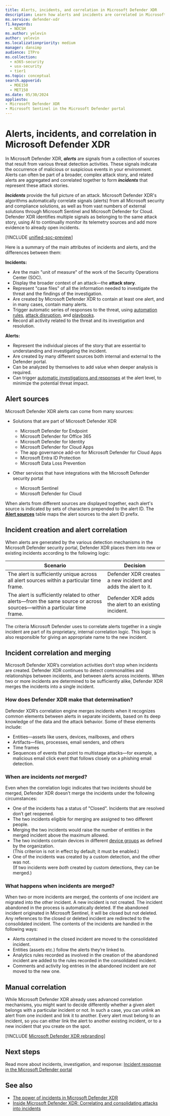 ```yaml
---
title: Alerts, incidents, and correlation in Microsoft Defender XDR
description: Learn how alerts and incidents are correlated in Microsoft Defender XDR.
ms.service: defender-xdr
f1.keywords: 
  - NOCSH
ms.author: yelevin
author: yelevin
ms.localizationpriority: medium
manager: dansimp
audience: ITPro
ms.collection: 
  - m365-security
  - usx-security
  - tier1
ms.topic: conceptual
search.appverid: 
  - MOE150
  - MET150
ms.date: 05/30/2024
appliesto: 
- Microsoft Defender XDR 
- Microsoft Sentinel in the Microsoft Defender portal
---
```


# Alerts, incidents, and correlation in Microsoft Defender XDR

In Microsoft Defender XDR, ***alerts*** are signals from a collection of sources that result from various threat detection activities. These signals indicate the occurrence of malicious or suspicious events in your environment. Alerts can often be part of a broader, complex attack story, and related alerts are aggregated and correlated together to form ***incidents*** that represent these attack stories.

***Incidents*** provide the full picture of an attack. Microsoft Defender XDR's algorithms automatically correlate signals (alerts) from all Microsoft security and compliance solutions, as well as from vast numbers of external solutions through Microsoft Sentinel and Microsoft Defender for Cloud. Defender XDR identifies multiple signals as belonging to the same attack story, using AI to continually monitor its telemetry sources and add more evidence to already open incidents.

[!INCLUDE [unified-soc-preview](../includes/unified-soc-preview.md)]

Here is a summary of the main attributes of incidents and alerts, and the differences between them:

**Incidents:**

- Are the main "unit of measure" of the work of the Security Operations Center (SOC).
- Display the broader context of an attack&mdash;the **attack story**.
- Represent "case files" of all the information needed to investigate the threat and the findings of the investigation.
- Are created by Microsoft Defender XDR to contain at least one alert, and in many cases, contain many alerts.
- Trigger automatic series of responses to the threat, using [automation rules](/azure/sentinel/automate-incident-handling-with-automation-rules?tabs=onboarded), [attack disruption](automatic-attack-disruption.md), and [playbooks](/azure/sentinel/automation/automate-responses-with-playbooks).
- Record all activity related to the threat and its investigation and resolution.

**Alerts:**

- Represent the individual pieces of the story that are essential to understanding and investigating the incident.
- Are created by many different sources both internal and external to the Defender portal.
- Can be analyzed by themselves to add value when deeper analysis is required.
- Can trigger [automatic investigations and responses](m365d-autoir.md) at the alert level, to minimize the potential threat impact.

## Alert sources

Microsoft Defender XDR alerts can come from many sources:

- Solutions that are part of Microsoft Defender XDR
  - Microsoft Defender for Endpoint
  - Microsoft Defender for Office 365
  - Microsoft Defender for Identity
  - Microsoft Defender for Cloud Apps
  - The app governance add-on for Microsoft Defender for Cloud Apps
  - Microsoft Entra ID Protection
  - Microsoft Data Loss Prevention

- Other services that have integrations with the Microsoft Defender security portal
  - Microsoft Sentinel
  - Microsoft Defender for Cloud

When alerts from different sources are displayed together, each alert's source is indicated by sets of characters prepended to the alert ID. The [**Alert sources**](investigate-alerts.md#alert-sources) table maps the alert sources to the alert ID prefix.

## Incident creation and alert correlation

When alerts are generated by the various detection mechanisms in the Microsoft Defender security portal, Defender XDR places them into new or existing incidents according to the following logic:

| Scenario | Decision |
| -------- | -------- |
| The alert is sufficiently unique across all alert sources within a particular time frame. | Defender XDR creates a new incident and adds the alert to it. |
| The alert is sufficiently related to other alerts&mdash;from the same source or across sources&mdash;within a particular time frame. | Defender XDR adds the alert to an existing incident. |

The criteria Microsoft Defender uses to correlate alerts together in a single incident are part of its proprietary, internal correlation logic. This logic is also responsible for giving an appropriate name to the new incident.

## Incident correlation and merging

Microsoft Defender XDR’s correlation activities don’t stop when incidents are created. Defender XDR continues to detect commonalities and relationships between incidents, and between alerts across incidents. When two or more incidents are determined to be sufficiently alike, Defender XDR merges the incidents into a single incident.

### How does Defender XDR make that determination?

Defender XDR’s correlation engine merges incidents when it recognizes common elements between alerts in separate incidents, based on its deep knowledge of the data and the attack behavior. Some of these elements include:

- Entities&mdash;assets like users, devices, mailboxes, and others
- Artifacts&mdash;files, processes, email senders, and others
- Time frames
- Sequences of events that point to multistage attacks&mdash;for example, a malicious email click event that follows closely on a phishing email detection.

### When are incidents *not* merged?

Even when the correlation logic indicates that two incidents should be merged, Defender XDR doesn’t merge the incidents under the following circumstances:

- One of the incidents has a status of "Closed". Incidents that are resolved don’t get reopened.
- The two incidents eligible for merging are assigned to two different people.
- Merging the two incidents would raise the number of entities in the merged incident above the maximum allowed.
- The two incidents contain devices in different [device groups](../defender-endpoint/machine-groups.md) as defined by the organization. <br>(This criterion is not in effect by default; it must be enabled.)
- One of the incidents was created by a custom detection, and the other was not. <br>(If two incidents were *both* created by custom detections, they can be merged.)

### What happens when incidents are merged?

When two or more incidents are merged, the contents of one incident are migrated into the other incident. A new incident is not created. The incident abandoned in the process is automatically deleted. If the abandoned incident originated in Microsoft Sentinel, it will be closed but not deleted. Any references to the closed or deleted incident are redirected to the consolidated incident. The contents of the incidents are handled in the following ways:

- Alerts contained in the closed incident are moved to the consolidated incident.
- Entities (assets etc.) follow the alerts they’re linked to.
- Analytics rules recorded as involved in the creation of the abandoned incident are added to the rules recorded in the consolidated incident.
- Comments and activity log entries in the abandoned incident are *not* moved to the new one.

## Manual correlation

While Microsoft Defender XDR already uses advanced correlation mechanisms, you might want to decide differently whether a given alert belongs with a particular incident or not. In such a case, you can unlink an alert from one incident and link it to another. Every alert must belong to an incident, so you can either link the alert to another existing incident, or to a new incident that you create on the spot.

[!INCLUDE [Microsoft Defender XDR rebranding](../includes/defender-m3d-techcommunity.md)]

## Next steps

Read more about incidents, investigation, and response: [Incident response in the Microsoft Defender portal](incidents-overview.md)

## See also

- [The power of incidents in Microsoft Defender XDR](https://techcommunity.microsoft.com/t5/microsoft-defender-xdr-blog/the-power-of-incidents-in-microsoft-365-defender/ba-p/3515483)
- [Inside Microsoft Defender XDR: Correlating and consolidating attacks into incidents](https://www.microsoft.com/en-us/security/blog/2020/07/09/inside-microsoft-threat-protection-correlating-and-consolidating-attacks-into-incidents/)
